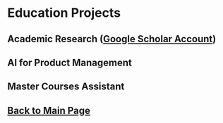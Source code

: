 # Education Projects

## Academic Research ([Google Scholar Account](https://scholar.google.fr/citations?user=V5lAMN4AAAAJ&hl=fr))

## AI for Product Management

## Master Courses Assistant


## [Back to Main Page](https://teoka.github.io)
